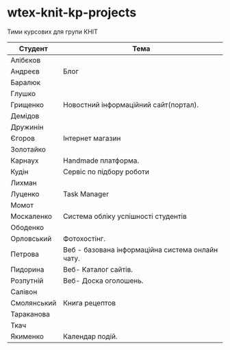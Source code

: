 ﻿# wtex-knit-kp-projects
Тими курсових для групи КНІТ

|Студент|Тема|
|-|-|
|Алібєков||
|Андреєв|Блог|
|Баралюк||
|Глушко||
|Грищенко|Новостний інформаційний сайт(портал).|
|Демідов||
|Дружинін||
|Єгоров|Інтернет магазин|
|Золотайко||
|Карнаух|Handmade платформа.|
|Кудін|Сервіс по підбору роботи| 
|Лихман||
|Луценко|Task Manager|
|Момот||
|Москаленко|Система обліку успішності студентів|
|Ободенко||
|Орловський|Фотохостінг.|
|Петрова|Веб - базована інформаційна система онлайн чату.|
|Пидорина|Веб- Каталог сайтів.| 
|Розпутній|Веб- Доска оголошень.| 
|Салівон||
|Смолянський|Книга рецептов|
|Тараканова||
|Ткач||
|Якименко|Календар подій.|
